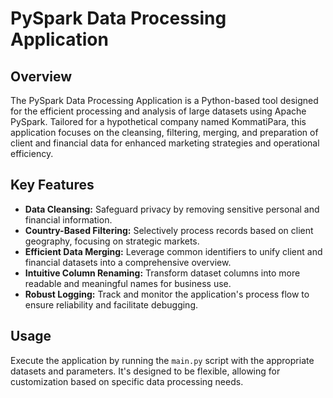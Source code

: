 # PySpark Data Processing Application

## Overview

The PySpark Data Processing Application is a Python-based tool designed for the efficient processing and analysis of large datasets using Apache PySpark. Tailored for a hypothetical company named KommatiPara, this application focuses on the cleansing, filtering, merging, and preparation of client and financial data for enhanced marketing strategies and operational efficiency.

## Key Features

- **Data Cleansing:** Safeguard privacy by removing sensitive personal and financial information.
- **Country-Based Filtering:** Selectively process records based on client geography, focusing on strategic markets.
- **Efficient Data Merging:** Leverage common identifiers to unify client and financial datasets into a comprehensive overview.
- **Intuitive Column Renaming:** Transform dataset columns into more readable and meaningful names for business use.
- **Robust Logging:** Track and monitor the application's process flow to ensure reliability and facilitate debugging.

## Usage

Execute the application by running the `main.py` script with the appropriate datasets and parameters. It's designed to be flexible, allowing for customization based on specific data processing needs.
